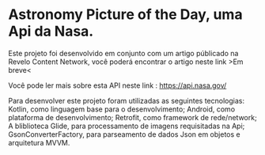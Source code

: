 # Astronomy Picture of the Day, uma Api da Nasa.

Este projeto foi desenvolvido em conjunto com um artigo públicado na Revelo Content Network, você poderá encontrar o artigo neste link >Em breve<

Você pode ler mais sobre esta API neste link : https://api.nasa.gov/

Para desenvolver este projeto foram utilizadas as seguintes tecnologias: 
Kotlin, como linguagem base para o desenvolvimento; Android, como plataforma de desenvolvimento; 
Retrofit, como framework de rede/network; A bliblioteca Glide, para processamento de imagens requisitadas na Api;
GsonConverterFactory, para parseamento de dados Json em objetos e arquitetura MVVM.
